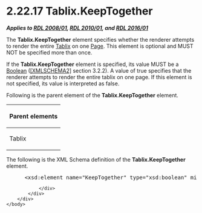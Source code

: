 <html dir="LTR" xmlns:mshelp="http://msdn.microsoft.com/mshelp" xmlns:ddue="http://ddue.schemas.microsoft.com/authoring/2003/5" xmlns:xlink="http://www.w3.org/1999/xlink" xmlns:tool="http://www.microsoft.com/tooltip">
    <head>
        <meta http-equiv="Content-Type" content="text/html; CHARSET=utf-8"></meta>
        <meta name="save" content="history"></meta>
        <title>2.22.17 Tablix.KeepTogether</title>
        <xml>
            <mshelp:toctitle title="2.22.17 Tablix.KeepTogether"></mshelp:toctitle>
            <mshelp:rltitle title="[MS-RDL]: Tablix.KeepTogether"></mshelp:rltitle>
            <mshelp:keyword index="A" term="274005e1-d2ab-4376-b6ef-be8cacc72424"></mshelp:keyword>
            <mshelp:attr name="DCSext.ContentType" value="open specification"></mshelp:attr>
            <mshelp:attr name="AssetID" value="274005e1-d2ab-4376-b6ef-be8cacc72424"></mshelp:attr>
            <mshelp:attr name="TopicType" value="kbRef"></mshelp:attr>
            <mshelp:attr name="DCSext.Title" value="[MS-RDL]: Tablix.KeepTogether" />
        </xml>
    </head>
    <body>
        <div id="header">
            <h1 class="heading">2.22.17 Tablix.KeepTogether</h1>
        </div>
        <div id="mainSection">
            <div id="mainBody">
                <div id="allHistory" class="saveHistory"></div>
                <div id="sectionSection0" class="section" name="collapseableSection">
                    

<p><b><i>Applies to </i></b><a href="1e855f94-4617-47e4-b89e-0856c6cb420f.htm"><b><i>RDL 2008/01</i></b></a><b><i>,
</i></b><a href="3428e690-a348-4ec7-8a6a-8efb42d2cdee.htm"><b><i>RDL 2010/01</i></b></a><b><i>,
and </i></b><a href="52ce3983-2bfc-4e72-9359-42aaf5fe4509.htm"><b><i>RDL 2016/01</i></b></a></p>

<p>The <b>Tablix.KeepTogether</b> element specifies whether the
renderer attempts to render the entire <a href="e42fb86e-799a-4202-8845-ac38831efccb.htm">Tablix</a> on one <a href="b5e525d5-00d6-4e1a-8813-55f327da6b4c.htm">Page</a>. This element is
optional and MUST NOT be specified more than once. </p>

<p>If the <b>Tablix.KeepTogether</b> element is specified, its
value MUST be a <a href="4802fa14-3619-43fa-9898-3acab160a24c.htm">Boolean</a>
(<a href="https://go.microsoft.com/fwlink/?LinkId=90610">[XMLSCHEMA2]</a>
section 3.2.2). A value of true specifies that the renderer attempts to render
the entire tablix on one page. If this element is not specified, its value is
interpreted as false.</p>

<p>Following is the parent element of the <b>Tablix.KeepTogether</b>
element.</p>

<table>
 <thead>
  <tr>
   <th>
   <p>Parent elements</p>
   </th>
  </tr>
 </thead>
 <tr>
  <td>
  <p>Tablix</p>
  </td>
 </tr>
</table>

<p>The following is the XML Schema definition of the <b>Tablix.KeepTogether</b>
element.</p>

<dl>
<dd>
<div><pre> &lt;xsd:element name=&quot;KeepTogether&quot; type=&quot;xsd:boolean&quot; minOccurs=&quot;0&quot; /&gt;
</pre></div>
</dd></dl>


                </div>
            </div>
        </div>
    </body>
</html>